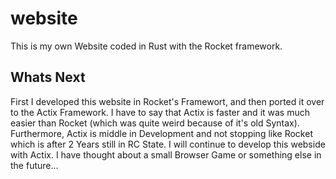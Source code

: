 # website
This is my own Website coded in Rust with the Rocket framework.
## Whats Next
First I developed this website in Rocket's Framewort, and then ported it over to the Actix Framework. I have to say that Actix is faster and it was much easier than Rocket (which was quite weird because of it's old Syntax). Furthermore, Actix is middle in Development and not stopping like Rocket which is after 2 Years still in RC State. I will continue to develop this webside with Actix. I have thought about a small Browser Game or something else in the future...
